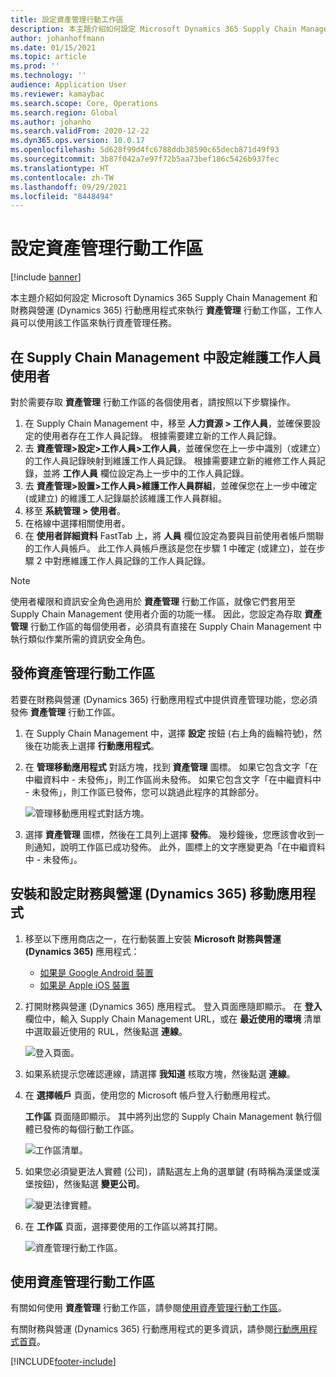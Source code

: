 ```yaml
---
title: 設定資產管理行動工作區
description: 本主題介紹如何設定 Microsoft Dynamics 365 Supply Chain Management 和財務與營運 (Dynamics 365) 行動應用程式來執行 [資產管理行] 動工作區，工作人員可以使用該工作區來執行資產管理任務。
author: johanhoffmann
ms.date: 01/15/2021
ms.topic: article
ms.prod: ''
ms.technology: ''
audience: Application User
ms.reviewer: kamaybac
ms.search.scope: Core, Operations
ms.search.region: Global
ms.author: johanho
ms.search.validFrom: 2020-12-22
ms.dyn365.ops.version: 10.0.17
ms.openlocfilehash: 5d628f99d4fc6788ddb38590c65decb871d49f93
ms.sourcegitcommit: 3b87f042a7e97f72b5aa73bef186c5426b937fec
ms.translationtype: HT
ms.contentlocale: zh-TW
ms.lasthandoff: 09/29/2021
ms.locfileid: "8448494"
---
```

# <a name="set-up-the-asset-management-mobile-workspace"></a>設定資產管理行動工作區

[!include [banner](../includes/banner.md)]

本主題介紹如何設定 Microsoft Dynamics 365 Supply Chain Management 和財務與營運 (Dynamics 365) 行動應用程式來執行 **資產管理** 行動工作區，工作人員可以使用該工作區來執行資產管理任務。

## <a name="set-up-maintenance-worker-users-in-supply-chain-management"></a>在 Supply Chain Management 中設定維護工作人員使用者

對於需要存取 **資產管理** 行動工作區的各個使用者，請按照以下步驟操作。

1. 在 Supply Chain Management 中，移至 **人力資源 \> 工作人員**，並確保要設定的使用者存在工作人員記錄。 根據需要建立新的工作人員記錄。
1. 去 **資產管理\>設定\>工作人員\>工作人員**，並確保您在上一步中識別（或建立）的工作人員記錄映射到維護工作人員記錄。 根據需要建立新的維修工作人員記錄，並將 **工作人員** 欄位設定為上一步中的工作人員記錄。
1. 去 **資產管理\>設置\>工作人員\>維護工作人員群組**，並確保您在上一步中確定 (或建立) 的維護工人記錄屬於該維護工作人員群組。
1. 移至 **系統管理 \> 使用者**。
1. 在格線中選擇相關使用者。
1. 在 **使用者詳細資料** FastTab 上，將 **人員** 欄位設定為要與目前使用者帳戶關聯的工作人員帳戶。 此工作人員帳戶應該是您在步驟 1 中確定 (或建立)，並在步驟 2 中對應維護工作人員記錄的工作人員記錄。

> [!NOTE]
> 使用者權限和資訊安全角色適用於 **資產管理** 行動工作區，就像它們套用至 Supply Chain Management 使用者介面的功能一樣。 因此，您設定為存取 **資產管理** 行動工作區的每個使用者，必須具有直接在 Supply Chain Management 中執行類似作業所需的資訊安全角色。

## <a name="publish-the-asset-management-mobile-workspace"></a>發佈資產管理行動工作區

若要在財務與營運 (Dynamics 365) 行動應用程式中提供資產管理功能，您必須發佈 **資產管理** 行動工作區。

1. 在 Supply Chain Management 中，選擇 **設定** 按鈕 (右上角的齒輪符號)，然後在功能表上選擇 **行動應用程式**。
1. 在 **管理移動應用程式** 對話方塊，找到 **資產管理** 圖標。 如果它包含文字「在中繼資料中 - 未發佈」，則工作區尚未發佈。 如果它包含文字「在中繼資料中 - 未發佈」，則工作區已發佈，您可以跳過此程序的其餘部分。

    ![管理移動應用程式對話方塊。](media/mobile-workspaces.png "管理行動應用程式對話方塊")

1. 選擇 **資產管理** 圖標，然後在工具列上選擇 **發佈**。 幾秒鐘後，您應該會收到一則通知，說明工作區已成功發佈。 此外，圖標上的文字應變更為「在中繼資料中 - 未發佈」。

## <a name="install-and-set-up-the-finance-and-operations-dynamics-365-mobile-app"></a>安裝和設定財務與營運 (Dynamics 365) 移動應用程式

1. 移至以下應用商店之一，在行動裝置上安裝 **Microsoft 財務與營運 (Dynamics 365)** 應用程式：

    - [如果是 Google Android 裝置](https://go.microsoft.com/fwlink/?linkid=850662)
    - [如果是 Apple iOS 裝置](https://go.microsoft.com/fwlink/?linkid=850663)

1. 打開財務與營運 (Dynamics 365) 應用程式。 登入頁面應隨即顯示。 在 **登入** 欄位中，輸入 Supply Chain Management URL，或在 **最近使用的環境** 清單中選取最近使用的 RUL，然後點選 **連線**。

    ![登入頁面。](media/mobile-app-sign-in.png "登入頁面")

1. 如果系統提示您確認連線，請選擇 **我知道** 核取方塊，然後點選 **連線**。
1. 在 **選擇帳戶** 頁面，使用您的 Microsoft 帳戶登入行動應用程式。

    **工作區** 頁面隨即顯示。 其中將列出您的 Supply Chain Management 執行個體已發佈的每個行動工作區。

    ![工作區清單。](media/mobile-app-workspaces.png "工作區清單")

1. 如果您必須變更法人實體 (公司)，請點選左上角的選單鍵 (有時稱為漢堡或漢堡按鈕)，然後點選 **變更公司**。

    ![變更法律實體。](media/mobile-app-change-comp.png "變更法律實體")

1. 在 **工作區** 頁面，選擇要使用的工作區以將其打開。

    ![資產管理行動工作區。](media/mobile-app-asset-workspace.png "資產管理行動工作區")

## <a name="work-with-the-asset-management-mobile-workspace"></a>使用資產管理行動工作區

有關如何使用 **資產管理** 行動工作區，請參閱[使用資產管理行動工作區](asset-management-mobile-workspace.md)。

有關財務與營運 (Dynamics 365) 行動應用程式的更多資訊，請參閱[行動應用程式首頁](../../fin-ops-core/dev-itpro/mobile-apps/Mobile-app-home-page.md)。


[!INCLUDE[footer-include](../../includes/footer-banner.md)]